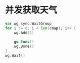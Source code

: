 并发获取天气
==========
```go
var wg sync.WaitGroup
for i := 0; i < len(cmap); i++ {
    wg.Add(1)
    
    go func()
    wg.Done()
}
wg.Wait()
```